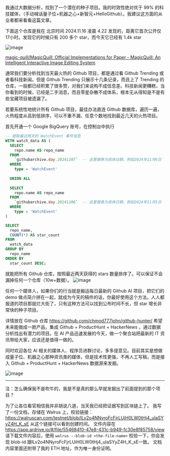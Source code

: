 我通过大数据分析，找到了一个潜在的种子项目。我的时效性绝对优于 99% 的科技媒体，（手动喊话量子位+机器之心+新智元+HelloGithub）。我建议这方面的从业者都来看看这篇文章。

下面这个仓库是我在 北京时间 2024.11.16 凌晨 4.22 发现的，距离它首次公开仅 17小时。发现它的时候只有 200 多个 star，而今天它已经有 1.4k star

![image](https://github.com/user-attachments/assets/33187bbc-f6af-460d-9433-75ea07d89595)


[magic-quill/MagicQuill: Official Implementations for Paper - MagicQuill: An Intelligent Interactive Image Editing System](https://github.com/magic-quill/MagicQuill)

通常我们要分析找到当天最火热的 Github 项目，都是通过看 Github Trending 或者看科技新闻。但是 Github Trending 只展示十几条记录，而且上了 Trending 的仓库，一般都已经积累了很多赞，对我们来说构不成信息差。科技新闻更糟糕，当你看到的时候，已经是二手消息，而且零星杂散​不成体系，根本无从得知是不是有些宝藏项目被遗漏了。

若要系统性地统计所有 Github 项目，最佳办法直连 Github 数据库，遍历一遍，火热程度从高到低排序，可以不重不漏、任意个数地找到最近几天的火热项目。

首先开通一个 Google BigQuery 账号，在控制台中执行

```sql
-- 提取最近两天的 WatchEvent 事件信息
WITH watch_data AS (
  SELECT 
    repo.name AS repo_name
  FROM 
    `githubarchive.day.20241107`  -- 这里替换为具体日期，例如2024年11月6日
  WHERE 
    type = 'WatchEvent'
  
  UNION ALL
  
  SELECT 
    repo.name AS repo_name
  FROM 
    `githubarchive.day.20241106`  -- 这里替换为具体日期，例如2024年11月5日
  WHERE 
    type = 'WatchEvent'
)

SELECT 
  repo_name,
  COUNT(*) AS star_count
FROM 
  watch_data
GROUP BY 
  repo_name
ORDER BY 
  star_count DESC;
```
就能把所有 Github 仓库，按照最近两天获得的 stars 数量排序了。可以保证不会漏掉任何一个仓库（10w+数据）。
![image](https://github.com/user-attachments/assets/7ef87f69-3336-46a7-b7e0-49fbdc485334)


任何一个媒体人，如果你们的行当就是搬运每日最新的 Github AI 项目，把它们的 demo 做点简介拼在一起，就成为今天的稿件的话，你最好使用这个方法。人人都报道的项目那就烂大街了，只有这种方法可以找到公布时间不长，但 star 增长非常快的种子项目。

详情放在 Github 仓库 https://github.com/chmod777john/github-hunter/
希望未来能做成一款产品，集成 Github + ProductHunt + HackerNews ，通过数据分析找出有潜力的项目。在 AI 产品迅速发展的今天，做一个聚合站把最新的 IT 资讯带给大家，应该还是值得一做的。

同时欢迎各位 AI 相关的媒体人、程序员进群讨论，多多提意见。目前其实是想做成量子位、机器之心那种资讯类的媒体，但是技术性更强，不再人工写稿，而是接入 Github + ProductHunt + HackerNews 数据源来发掘。

![image](https://github.com/user-attachments/assets/f256f544-1229-489c-a7e0-0b48709c74c6)



--------------------------------

注：怎么确保我不是吹牛的，我是不是真的那么早就发掘出了前面提到的那个项目？

为了让各位看官相信我并非胡说八道，当天我已经把证据写到区块链上了。
我写了一份文档，存储在 Walrus 上，校验链接：https://walruscan.com/testnet/blob/lLv2o4NNyroFcFjrLUiH0LW0tHj4_ulaSYyZ4H_K_sE 从这个链接可以看到创建时间。
文件内容在 https://app.ardrive.io/#/file/554684f0-47e8-431c-b949-fc30e8f85758/view
请下载文件内容后，使用 `walrus --blob-id <the-file-name>` 校验一下，你会发现 blob-id 跟lLv2o4NNyroFcFjrLUiH0LW0tHj4_ulaSYyZ4H_K_sE一致。
文档内容里面还附带了我的 ETH 地址，作为唯一身份证明。


